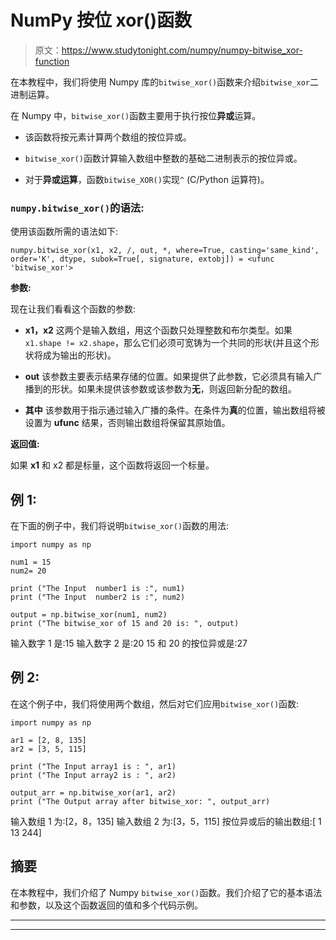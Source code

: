 # NumPy 按位 xor()函数

> 原文：<https://www.studytonight.com/numpy/numpy-bitwise_xor-function>

在本教程中，我们将使用 Numpy 库的`bitwise_xor()`函数来介绍`bitwise_xor`二进制运算。

在 Numpy 中，`bitwise_xor()`函数主要用于执行按位**异或**运算。

*   该函数将按元素计算两个数组的按位异或。

*   `bitwise_xor()`函数计算输入数组中整数的基础二进制表示的按位异或。

*   对于**异或运算**，函数`bitwise_XOR()`实现`^` (C/Python 运算符)。

### `numpy.bitwise_xor()`的语法:

使用该函数所需的语法如下:

```
numpy.bitwise_xor(x1, x2, /, out, *, where=True, casting='same_kind', order='K', dtype, subok=True[, signature, extobj]) = <ufunc 'bitwise_xor'>
```

**参数:**

现在让我们看看这个函数的参数:

*   **x1，x2**
    这两个是输入数组，用这个函数只处理整数和布尔类型。如果`x1.shape != x2.shape`，那么它们必须可宽铸为一个共同的形状(并且这个形状将成为输出的形状)。

*   **out**
    该参数主要表示结果存储的位置。如果提供了此参数，它必须具有输入广播到的形状。如果未提供该参数或该参数为**无**，则返回新分配的数组。

*   **其中**
    该参数用于指示通过输入广播的条件。在条件为**真**的位置，输出数组将被设置为 **ufunc** 结果，否则输出数组将保留其原始值。

**返回值:**

如果 **x1** 和 x2 都是标量，这个函数将返回一个标量。

## 例 1:

在下面的例子中，我们将说明`bitwise_xor()`函数的用法:

```
import numpy as np

num1 = 15
num2= 20

print ("The Input  number1 is :", num1)
print ("The Input  number2 is :", num2) 

output = np.bitwise_xor(num1, num2) 
print ("The bitwise_xor of 15 and 20 is: ", output) 
```

输入数字 1 是:15
输入数字 2 是:20
15 和 20 的按位异或是:27

## 例 2:

在这个例子中，我们将使用两个数组，然后对它们应用`bitwise_xor()`函数:

```
import numpy as np

ar1 = [2, 8, 135]
ar2 = [3, 5, 115]

print ("The Input array1 is : ", ar1) 
print ("The Input array2 is : ", ar2)

output_arr = np.bitwise_xor(ar1, ar2) 
print ("The Output array after bitwise_xor: ", output_arr)
```

输入数组 1 为:[2，8，135]
输入数组 2 为:[3，5，115]
按位异或后的输出数组:[ 1 13 244]

## 摘要

在本教程中，我们介绍了 Numpy `bitwise_xor()`函数。我们介绍了它的基本语法和参数，以及这个函数返回的值和多个代码示例。

* * *

* * *